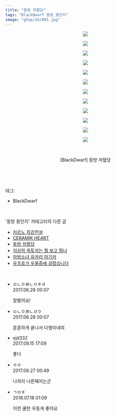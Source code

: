 ```yaml
---
title: "동방 저혈당"
tags: "BlackDwarf 동방_동인지"
image: "ghap/26/001.jpg"
---
```

<div class="article">
<p style="text-align: center; clear: none; float: none;"><img src="{{ site.nasurl }}/ghap/26/001.jpg"/></p>
<p style="text-align: center; clear: none; float: none;"><img src="{{ site.nasurl }}/ghap/26/002.jpg"/></p>
<p style="text-align: center; clear: none; float: none;"><img src="{{ site.nasurl }}/ghap/26/003.jpg"/></p>
<p style="text-align: center; clear: none; float: none;"><img src="{{ site.nasurl }}/ghap/26/004.jpg"/></p>
<p style="text-align: center; clear: none; float: none;"><img src="{{ site.nasurl }}/ghap/26/005.jpg"/></p>
<p style="text-align: center; clear: none; float: none;"><img src="{{ site.nasurl }}/ghap/26/006.jpg"/></p>
<p style="text-align: center; clear: none; float: none;"><img src="{{ site.nasurl }}/ghap/26/007.jpg"/></p>
<p style="text-align: center; clear: none; float: none;"><img src="{{ site.nasurl }}/ghap/26/008.jpg"/></p>
<p style="text-align: center; clear: none; float: none;"><img src="{{ site.nasurl }}/ghap/26/009.jpg"/></p>
<p style="text-align: center; clear: none; float: none;"><img src="{{ site.nasurl }}/ghap/26/010.jpg"/></p>
<p style="text-align: center; clear: none; float: none;"><img src="{{ site.nasurl }}/ghap/26/011.jpg"/></p>
<p style="text-align: center; clear: none; float: none;"><img src="{{ site.nasurl }}/ghap/26/012.jpg"/></p>
<p style="text-align: center; clear: none; float: none;"><br/></p>
<p style="text-align: center; clear: none; float: none;">[BlackDwarf] 동방 저혈당</p>
<p><br/></p>
</div><br/>
<div class="tagTrail">
<p>태그: </p>
<ul>
<li>BlackDwarf</li>
</ul>
</div><br/>
<div class="another">
<p>'동방 동인지' 카테고리의 다른 글</p>
<ul>
<li><a href="/2016-06-16-ghap_28">치르노 최강전설</a></li>
<li><a href="/2016-06-16-ghap_27">CERAMIK HEART</a></li>
<li><a href="/2016-06-16-ghap_26">동방 저혈당</a></li>
<li><a href="/2016-06-16-ghap_25">지상의 옥토끼는 뭘 보고 뛰나</a></li>
<li><a href="/2016-06-16-ghap_24">마법소녀 유카리 마기카</a></li>
<li><a href="/2016-06-16-ghap_23">우츠호가 우울증에 걸렸습니다</a></li>
</ul>
</div><br/>
<div class="cb_module cb_fluid">
<div class="cb_wrt cb_profile">
<div class="comment">
<ul>
<li class="cb_thumb_off" id="comment15023940">
<div class="cb_comment_area">
<div class="cb_info_area">
<div class="cb_section">
<span class="cb_nick_name">ㅁㄴㅇㄻㄴㅇㅎㄹ</span>
</div>
<div class="cb_section">
<span class="cb_date">2017.06.28 00:07 </span>
</div>
</div>
<div class="cb_dsc_comment">
<p class="cb_dsc">
											잘봤어요!
										</p>
</div>
</div></li>
<li class="cb_thumb_off" id="comment15023941">
<div class="cb_comment_area">
<div class="cb_info_area">
<div class="cb_section">
<span class="cb_nick_name">ㅁㄴㅇㄻㄴㄹㅇ</span>
</div>
<div class="cb_section">
<span class="cb_date">2017.06.28 00:07 </span>
</div>
</div>
<div class="cb_dsc_comment">
<p class="cb_dsc">
											훈훈하게 끝나서 다행이네여
										</p>
</div>
</div></li>
<li class="cb_thumb_off" id="comment15083656">
<div class="cb_comment_area">
<div class="cb_info_area">
<div class="cb_section">
<span class="cb_nick_name">ejd332</span>
</div>
<div class="cb_section">
<span class="cb_date">2017.09.15 17:09 </span>
</div>
</div>
<div class="cb_dsc_comment">
<p class="cb_dsc">
											좋다
										</p>
</div>
</div></li>
<li class="cb_thumb_off" id="comment15091255">
<div class="cb_comment_area">
<div class="cb_info_area">
<div class="cb_section">
<span class="cb_nick_name">ㅇㅇ</span>
</div>
<div class="cb_section">
<span class="cb_date">2017.09.27 00:49 </span>
</div>
</div>
<div class="cb_dsc_comment">
<p class="cb_dsc">
											나까지 나른해지는군
										</p>
</div>
</div></li>
<li class="cb_thumb_off" id="comment15288998">
<div class="cb_comment_area">
<div class="cb_info_area">
<div class="cb_section">
<span class="cb_nick_name">ㄱㅁㅎ</span>
</div>
<div class="cb_section">
<span class="cb_date">2018.07.18 01:09 </span>
</div>
</div>
<div class="cb_dsc_comment">
<p class="cb_dsc">
											이런 쿨한 우동게 좋아요
										</p>
</div>
</div></li>
</ul>
</div>
</div><!-- commentList close -->
</div><br/>
